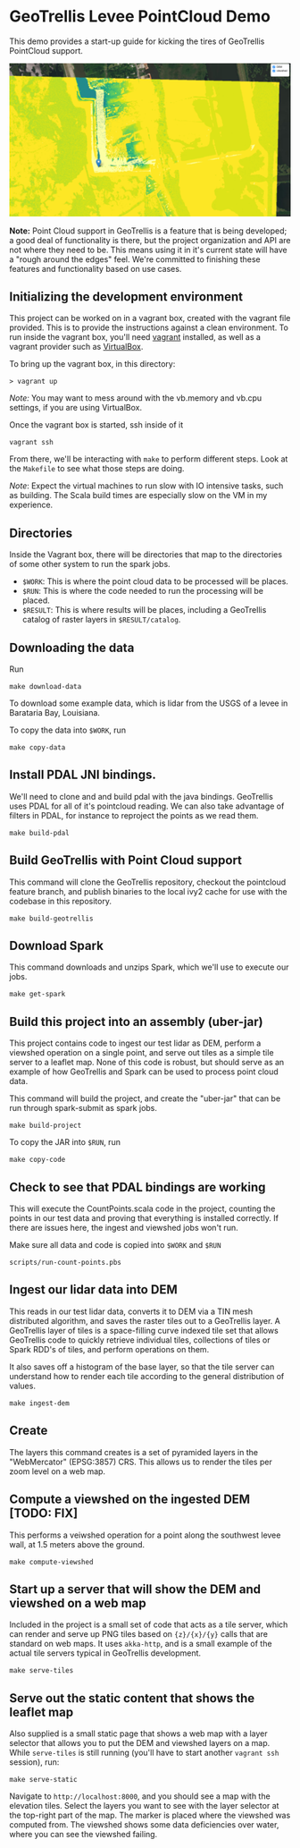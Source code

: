 # GeoTrellis Levee PointCloud Demo

This demo provides a start-up guide for kicking the tires of GeoTrellis PointCloud support.

![Screenshot](screenshot.png)

__Note:__ Point Cloud support in GeoTrellis is a feature that is being developed; a good deal of functionality is there, but the project organization and API are not where they need to be.
This means using it in it's current state will have a "rough around the edges" feel.
We're committed to finishing these features and functionality based on use cases.


## Initializing the development environment

This project can be worked on in a vagrant box, created with the vagrant file provided.
This is to provide the instructions against a clean environment.
To run inside the vagrant box, you'll need [vagrant](https://www.vagrantup.com/) installed, as well as a vagrant provider
such as [VirtualBox](https://www.virtualbox.org/).

To bring up the vagrant box, in this directory:

```
> vagrant up
```

_Note:_ You may want to mess around with the vb.memory and vb.cpu settings, if you are using VirtualBox.

Once the vagrant box is started, ssh inside of it

```
vagrant ssh
```

From there, we'll be interacting with `make` to perform different steps.
Look at the `Makefile` to see what those steps are doing.

_Note_: Expect the virtual machines to run slow with IO intensive tasks, such as building.
The Scala build times are especially slow on the VM in my experience.

## Directories

Inside the Vagrant box, there will be directories that map
to the directories of some other system to run the spark jobs.

- `$WORK`: This is where the point cloud data to be processed will be places.
- `$RUN`: This is where the code needed to run the processing will be placed.
- `$RESULT`: This is where results will be places, including a GeoTrellis catalog of raster layers
in `$RESULT/catalog`.

## Downloading the data

Run

```
make download-data
```

To download some example data, which is lidar from the USGS of
a levee in Barataria Bay, Louisiana.

To copy the data into `$WORK`, run

```
make copy-data
```

## Install PDAL JNI bindings.

We'll need to clone and and build pdal with the  java bindings.
GeoTrellis uses PDAL for all of it's pointcloud reading.
We can also take advantage of filters in PDAL, for instance to reproject
the points as we read them.

```
make build-pdal
```

## Build GeoTrellis with Point Cloud support

This command will clone the GeoTrellis repository, checkout the pointcloud feature branch,
and publish binaries to the local ivy2 cache for use with the codebase in this repository.

```
make build-geotrellis
```

## Download Spark

This command downloads and unzips Spark, which we'll use to execute our jobs.

```
make get-spark
```


## Build this project into an assembly (uber-jar)

This project contains code to ingest our test lidar as DEM, perform a viewshed
operation on a single point, and serve out tiles as a simple tile server to a leaflet map.
None of this code is robust, but should serve as an example of how GeoTrellis and Spark
can be used to process point cloud data.

This command will build the project, and create the "uber-jar" that can be run
through spark-submit as spark jobs.

```
make build-project
```

To copy the JAR into `$RUN`, run

```
make copy-code
```

## Check to see that PDAL bindings are working

This will execute the CountPoints.scala code in the project,
counting the points in our test data and proving that everything
is installed correctly. If there are issues here, the ingest and viewshed
jobs won't run.

Make sure all data and code is copied into `$WORK` and `$RUN`

```
scripts/run-count-points.pbs
```

## Ingest our lidar data into DEM

This reads in our test lidar data, converts it to DEM via a TIN mesh distributed algorithm,
and saves the raster tiles out to a GeoTrellis layer. A GeoTrellis layer of tiles is a
space-filling curve indexed tile set that allows GeoTrellis code to quickly retrieve individual tiles,
collections of tiles or Spark RDD's of tiles, and perform operations on them.

It also saves off a histogram of the base layer, so that the tile server can understand how to render
each tile according to the general distribution of values.

```
make ingest-dem
```

## Create

The layers this command creates is a set of pyramided layers in the "WebMercator" (EPSG:3857) CRS.
This allows us to render the tiles per zoom level on a web map.


## Compute a viewshed on the ingested DEM [TODO: FIX]

This performs a veiwshed operation for a point along the southwest levee wall, at
1.5 meters above the ground.

```
make compute-viewshed
```

## Start up a server that will show the DEM and viewshed on a web map

Included in the project is a small set of code that acts as a tile server,
which can render and serve up PNG tiles based on `{z}/{x}/{y}` calls that
are standard on web maps. It uses `akka-http`, and is
a small example of the actual tile servers typical in GeoTrellis development.

```
make serve-tiles
```

## Serve out the static content that shows the leaflet map

Also supplied is a small static page that shows a web map with a layer selector that
allows you to put the DEM and viewshed layers on a map.
While `serve-tiles` is still running (you'll have to start another `vagrant ssh` session), run:

```
make serve-static
```

Navigate to `http://localhost:8000`, and you should see a map with the elevation tiles.
Select the layers you want to see with the layer selector at the top-right part of the map.
The marker is placed where the viewshed was computed from.
The viewshed shows some data deficiencies over water, where you can see the viewshed
failing.
